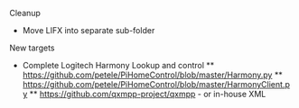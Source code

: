 

Cleanup
* Move LIFX into separate sub-folder


New targets
* Complete Logitech Harmony Lookup and control
** https://github.com/petele/PiHomeControl/blob/master/Harmony.py
** https://github.com/petele/PiHomeControl/blob/master/HarmonyClient.py
** https://github.com/qxmpp-project/qxmpp - or in-house XML



